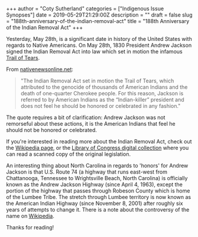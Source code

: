 +++
author = "Coty Sutherland"
categories = ["Indigenous Issue Synopses"]
date = 2019-05-29T21:29:00Z
description = ""
draft = false
slug = "188th-anniversary-of-the-indian-removal-act"
title = "188th Anniversary of the Indian Removal Act"
+++


Yesterday, May 28th, is a significant date in history of the United States with regards to Native Americans. On May 28th, 1830 President Andrew Jackson signed the Indian Removal Act into law which set in motion the infamous [Trail of Tears](https://en.wikipedia.org/wiki/Trail_of_Tears).

From [nativenewsonline.net](https://nativenewsonline.net/currents/this-day-in-history-may-28-1830-andrew-jackson-signs-indian-removal-act/):

> "The Indian Removal Act set in motion the Trail of Tears, which attributed to the genocide of thousands of American Indians and the death of one-quarter Cherokee people. For this reason, Jackson is referred to by American Indians as the “Indian-killer” president and does not feel he should be honored or celebrated in any fashion."

The quote requires a bit of clarification: Andrew Jackson was not remorseful about these actions, it is the American Indians that feel he should not be honored or celebrated.

If you're interested in reading more about the Indian Removal Act, check out the [Wikipedia page](https://en.wikipedia.org/wiki/Indian_Removal_Act), or the [Library of Congress digital collection](https://guides.loc.gov/indian-removal-act) where you can read a scanned copy of the original legislation.

An interesting thing about North Carolina in regards to 'honors' for Andrew Jackson is that U.S. Route 74 (a highway that runs east-west from Chattanooga, Tennessee to Wrightsville Beach, North Carolina) is officially known as the Andrew Jackson Highway (since April 4, 1963), except the portion of the highway that passes through Robeson County which is home of the Lumbee Tribe. The stretch through Lumbee territory is now known as the American Indian Highway (since November 8, 2001) after roughly six years of attempts to change it. There is a note about the controversy of the name on [Wikipedia](https://en.wikipedia.org/wiki/U.S._Route_74#%22American_Indian_Highway%22_controversy).

Thanks for reading!

